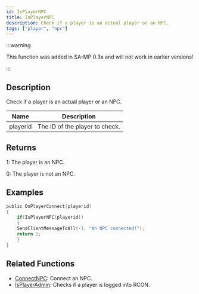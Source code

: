 ```yaml
---
id: IsPlayerNPC
title: IsPlayerNPC
description: Check if a player is an actual player or an NPC.
tags: ["player", "npc"]
---
```


:::warning

This function was added in SA-MP 0.3a and will not work in earlier versions!

:::

## Description

Check if a player is an actual player or an NPC.

| Name     | Description                    |
| -------- | ------------------------------ |
| playerid | The ID of the player to check. |

## Returns

1: The player is an NPC.

0: The player is not an NPC.

## Examples

```c
public OnPlayerConnect(playerid)
{
    if(IsPlayerNPC(playerid))
    {
    SendClientMessageToAll(-1, "An NPC connected!");
    return 1;
    }
}
```

## Related Functions

- [ConnectNPC](ConnectNPC.md): Connect an NPC.
- [IsPlayerAdmin](IsPlayerAdmin.md): Checks if a player is logged into RCON.

